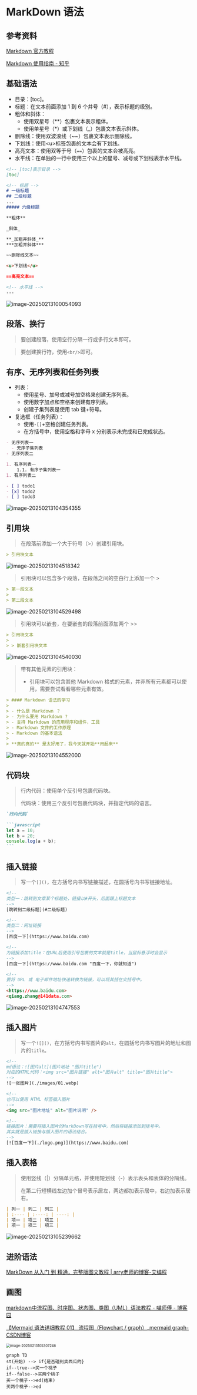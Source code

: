 # MarkDown 语法

## 参考资料

[Markdown 官方教程](https://markdown.com.cn/)

[Markdown 使用指南 - 知乎](https://zhuanlan.zhihu.com/p/699944206)

## 基础语法

- 目录：[toc]。
- 标题：在文本前面添加 1 到 6 个井号（#），表示标题的级别。
- 粗体和斜体：
  - 使用双星号（\*\*）包裹文本表示粗体。
  - 使用单星号（\*）或下划线（\_）包裹文本表示斜体。
- 删除线：使用双波浪线（~~）包裹文本表示删除线。
- 下划线：使用&lt;u&gt;标签包裹的文本会有下划线。
- 高亮文本：使用双等于号（`==`）包裹的文本会被高亮。
- 水平线：在单独的一行中使用三个以上的星号、减号或下划线表示水平线。

```markdown
<!-- [toc]表示目录 -->
[toc]

<!-- 标题 -->
# 一级标题
## 二级标题
...
##### 六级标题

**粗体**

_斜体_

**_加粗并斜体_**
***加粗并斜体***

~~删除线文本~~

<u>下划线</u>

==高亮文本==

<!-- 水平线 -->
---
```

![image-20250213100054093](https://zq-assets-store.oss-cn-beijing.aliyuncs.com/imgs/20250213100054179.png)

## 段落、换行

> 要创建段落，使用空行分隔一行或多行文本即可。

> 要创建换行符，使用`<br/>`即可。

## 有序、无序列表和任务列表

- 列表：
  - 使用星号、加号或减号加空格来创建无序列表。
  - 使用数字加点和空格来创建有序列表。
  - 创建子集列表是使用 tab 键+符号。
- 复选框（任务列表）：
  - 使用`-[]`+空格创建任务列表。
  - 在方括号中，使用空格和字母 x 分别表示未完成和已完成状态。

```markdown
- 无序列表一
  - 无序子集列表
- 无序列表二

1. 有序列表一
	1.1. 有序子集列表一
1. 有序列表二

- [ ] todo1
- [x] todo2
- [ ] todo3
```

![image-20250213104354355](https://zq-assets-store.oss-cn-beijing.aliyuncs.com/imgs/20250213104354412.png)

## 引用块

> 在段落前添加一个大于符号（>）创建引用块。

```Markdown
> 引用块文本
```

![image-20250213104518342](https://zq-assets-store.oss-cn-beijing.aliyuncs.com/imgs/20250213104518377.png)

> 引用块可以包含多个段落，在段落之间的空白行上添加一个 >

```markdown
> 第一段文本
>
> 第二段文本
```

![image-20250213104529498](https://zq-assets-store.oss-cn-beijing.aliyuncs.com/imgs/20250213104529530.png)

> 引用块可以嵌套，在要嵌套的段落前面添加两个 >>

```markdown
> 引用块文本
>
> > 嵌套引用块文本
```

![image-20250213104540030](https://zq-assets-store.oss-cn-beijing.aliyuncs.com/imgs/20250213104540059.png)

> 带有其他元素的引用块：
>
> - 引用块可以包含其他 Markdown 格式的元素，并非所有元素都可以使用，需要尝试看看哪些元素有效。

```markdown
> #### Markdown 语法的学习
>
> - 什么是 Markdown ？
> - 为什么要用 Markdown ?
> - 支持 Markdown 的应用程序和组件，工具
> - Markdown 文件的工作原理
> - Markdown 的基本语法
>
> **真的真的** 是太好用了，我今天就开始**用起来**
```

![image-20250213104552000](https://zq-assets-store.oss-cn-beijing.aliyuncs.com/imgs/20250213104552032.png)

## 代码块

> 行内代码：使用单个反引号包裹代码块。
>
> 代码块：使用三个反引号包裹代码块，并指定代码的语言。

~~~markdown
`行内代码`

```javascript
let a = 10;
let b = 20;
console.log(a + b);
```
~~~

## 插入链接

> 写一个`[]()`，在方括号内书写链接描述，在圆括号内书写链接地址。

```html
<!-- 
类型一：跳转到文章某个标题处，链接以#开头，后面跟上标题文本
-->
[跳转到二级标题](#二级标题)

<!-- 
类型二：网址链接
-->
[百度一下](https://www.baidu.com)

<!--
为链接添加title：在URL后使用引号包裹的文本就是title，当鼠标悬浮时会显示
-->
[百度一下](https://www.baidu.com "百度一下，你就知道")

<!--
要将 URL 或 电子邮件地址快速转换为链接，可以将其括在尖括号中。
-->
<https://www.baidu.com>
<qiang.zhang@141data.com>
```

![image-20250213104747553](https://zq-assets-store.oss-cn-beijing.aliyuncs.com/imgs/20250213104747597.png)

## 插入图片

> 写一个`![]()`，在方括号内书写图片的`alt`，在圆括号内书写图片的地址和图片的`title`。

```html
<!-- 
md语法：![图片alt](图片地址 "图片title")
对应的HTML代码：<img src="图片链接" alt="图片alt" title="图片title">
-->
![一张图片](./images/01.webp)

<!--
也可以使用 HTML 标签插入图片
-->
<img src="图片地址" alt="图片说明" />

<!--
链接图片：需要将插入图片的MarkDown写在括号中，然后将链接添加到括号中。
其实就是插入链接与插入图片的语法结合。
-->
[![百度一下](./logo.png)](https://www.baidu.com)
```

## 插入表格

> 使用竖线（|）分隔单元格，并使用短划线（-）表示表头和表体的分隔线。
>
> 在第二行短横线左边加个冒号表示居左，两边都加表示居中，右边加表示居右。

```Markdown
| 列一 | 列二 | 列三 |
| :---- | :----: | ----: |
| 项一 | 项二 | 项三 |
| 项一 | 项二 | 项三 |
```

![image-20250213105239662](https://zq-assets-store.oss-cn-beijing.aliyuncs.com/imgs/20250213105239688.png)

## 进阶语法

[MarkDown 从入门 到 精通，完整版图文教程 | arry老师的博客-艾编程](https://www.arryblog.com/guide/html5/markdown.html#三、markdown-进阶语法)

## 画图

[markdown中流程图、时序图、状态图、类图（UML）语法教程 - 喵师傅 - 博客园](https://www.cnblogs.com/wywblogs/articles/17811904.html)

[【Mermaid 语法详细教程 01】 流程图（Flowchart / graph）_mermaid graph-CSDN博客](https://blog.csdn.net/Tuing_/article/details/129866884)

<img src="https://zq-assets-store.oss-cn-beijing.aliyuncs.com/imgs/20250213105307398.png" alt="image-20250213105307246" style="zoom:67%;" />

```mermaid
graph TD
st(开始) --> if{是否碰到卖西瓜的}
if--true-->买一个桃子
if--false-->买两个桃子
买一个桃子-->ed(结束)
买两个桃子-->ed
```

